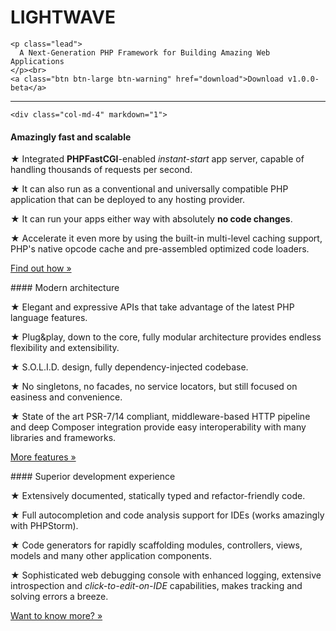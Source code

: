 
  <div class="jumbotron" contenteditable>
    <h1>LIGHTWAVE</h1>

    <p class="lead">
      A Next-Generation PHP Framework for Building Amazing Web Applications
    </p><br>
    <a class="btn btn-large btn-warning" href="download">Download v1.0.0-beta</a>
  </div>

  <hr>

  <div class="features row-fluid" contenteditable>

    <div class="col-md-4" markdown="1">
#### Amazingly fast and scalable

★ Integrated **PHPFastCGI**-enabled *instant-start* app server, capable of handling thousands of requests per second.

★ It can also run as a conventional and universally compatible PHP application that can be deployed to any hosting provider.

★ It can run your apps either way with absolutely **no code changes**.

★ Accelerate it even more by using the built-in multi-level caching support, PHP's native opcode cache and pre-assembled optimized code loaders.

<a class="btn" href="#">Find out how &raquo;</a>
  </div>

  <div class="col-md-4" markdown="1">
#### Modern architecture

★ Elegant and expressive APIs that take advantage of the latest PHP language features.

★ Plug&play, down to the core, fully modular architecture provides endless flexibility and extensibility.

★ S.O.L.I.D. design, fully dependency-injected codebase.

★ No singletons, no facades, no service locators, but still focused on easiness and convenience.

★ State of the art PSR-7/14 compliant, middleware-based HTTP pipeline and deep Composer integration provide easy interoperability with many libraries and frameworks.

<a class="btn" href="#">More features &raquo;</a>
  </div>

  <div class="col-md-4" markdown="1">
#### Superior development experience

★ Extensively documented, statically typed and refactor-friendly code.

★ Full autocompletion and code analysis support for IDEs (works amazingly with PHPStorm).

★ Code generators for rapidly scaffolding modules, controllers, views, models and many other application components.

★ Sophisticated web debugging console with enhanced logging, extensive introspection and *click-to-edit-on-IDE* capabilities, makes tracking and solving errors a breeze.

<a class="btn" href="#">Want to know more? &raquo;</a>
  </div>
</div>
